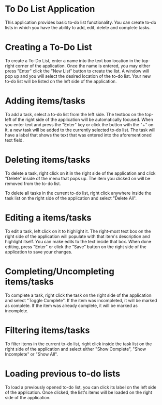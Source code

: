 # To Do List Application

This application provides basic to-do list functionality. You can create to-do lists in
which you have the ability to add, edit, delete and complete tasks.

# Creating a To-Do List

To create a To-Do List, enter a name into the text box location in the top-right
corner of the application. Once the name is entered, you may either press "Enter"
click the "New List" button to create the list. A window will pop up and you
will select the desired location of the to-do list. Your new to-do list will
be listed on the left side of the application.

# Adding items/tasks

To add a task, select a to-do list from the left side. The textbox on the top-left
of the right side of the application will be automatically focused. When you enter
text and press the "Enter" key or click the button with the "+" on it, a new
task will be added to the currently selected to-do list. The task will have a label
that shows the text that was entered into the aforementioned text field.

# Deleting items/tasks

To delete a task, right click on it in the right side of the application and click
"Delete" inside of the menu that pops up. The item you clicked on will be removed
from the to-do list.

To delete all tasks in the current to-do list, right click anywhere inside the
task list on the right side of the application and select "Delete All".

# Editing a items/tasks

To edit a task, left click on it to highlight it. The right-most text box on the
right side of the application will populate with that item's description and
highlight itself. You can make edits to the text inside that box. When done
editing, press "Enter" or click the "Save" button on the right side of the 
application to save your changes.

# Completing/Uncompleting items/tasks

To complete a task, right click the task on the right side of the application and
select "Toggle Complete". If the item was incompleted, it will be marked
as complete. If the item was already complete, it will be marked as incomplete.

# Filtering items/tasks

To filter items in the current to-do list, right click inside the
task list on the right side of the application and select either "Show Complete",
"Show Incomplete" or "Show All".

# Loading previous to-do lists

To load a previously opened to-do list, you can click its label on the left side
of the application. Once clicked, the list's items will be loaded on the right
side of the application.

